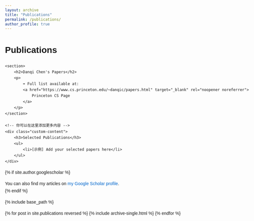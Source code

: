 ```yaml
---
layout: archive
title: "Publications"
permalink: /publications/
author_profile: true
---
```



<!DOCTYPE html>
<html lang="en">
<head>
    <meta charset="UTF-8">
    <meta name="viewport" content="width=device-width, initial-scale=1.0">
    <title>Danqi Chen's Publications</title>
    <!-- 自定义样式示例 -->
    <style>
        body {
            font-family: Arial, sans-serif;
            line-height: 1.6;
            max-width: 800px;
            margin: 20px auto;
            padding: 0 20px;
        }
        a {
            color: #0066cc;
            text-decoration: none;
        }
        a:hover {
            text-decoration: underline;
        }
    </style>
</head>
<body>
    <h1>Publications</h1>
    
    <section>
        <h2>Danqi Chen's Papers</h2>
        <p>
            ➡️ Full list available at: 
            <a href="https://www.cs.princeton.edu/~danqic/papers.html" target="_blank" rel="noopener noreferrer">
                Princeton CS Page
            </a>
        </p>
    </section>

    <!-- 你可以在这里添加更多内容 -->
    <div class="custom-content">
        <h3>Selected Publications</h3>
        <ul>
            <li>[示例] Add your selected papers here</li>
        </ul>
    </div>

</body>
</html>


{% if site.author.googlescholar %}
  <div class="wordwrap">You can also find my articles on <a href="{{site.author.googlescholar}}">my Google Scholar profile</a>.</div>
{% endif %}

{% include base_path %}

{% for post in site.publications reversed %}
  {% include archive-single.html %}
{% endfor %}
